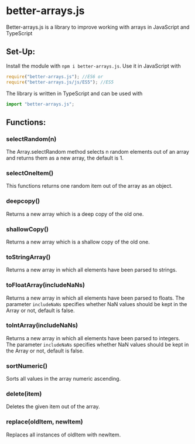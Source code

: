 # better-arrays.js
Better-arrays.js is a library to improve working with arrays in JavaScript and TypeScript

## Set-Up:
Install the module with `npm i better-arrays.js`.
Use it in JavaScript with
```js
require("better-arrays.js"); //ES6 or
require("better-arrays.js/js/ES5"); //ES5
```
The library is written in TypeScript and can be used with
```ts
import "better-arrays.js";
```

## Functions:

### selectRandom(n)
The Array.selectRandom method selects n random elements out of an array and returns them as a new array, the default is 1.

### selectOneItem()
This functions returns one random item out of the array as an object.

### deepcopy()
Returns a new array which is a deep copy of the old one.

### shallowCopy()
Returns a new array which is a shallow copy of the old one.

### toStringArray()
Returns a new array in which all elements have been parsed to strings.

### toFloatArray(includeNaNs)
Returns a new array in which all elements have been parsed to floats. The parameter `includeNaNs` specifies whether NaN values should be kept in the Array or not, default is false.

### toIntArray(includeNaNs)
Returns a new array in which all elements have been parsed to integers. The parameter `includeNaNs` specifies whether NaN values should be kept in the Array or not, default is false.

### sortNumeric()
Sorts all values in the array numeric ascending.

### delete(item)
Deletes the given item out of the array.

### replace(oldItem, newItem)
Replaces all instances of oldItem with newItem.